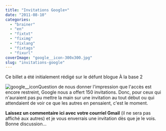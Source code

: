 ```yaml
---
title: "Invitations Google+"
date: "2011-08-10"
categories: 
  - "brainer"
  - "en"
  - "fixtxt"
  - "fiximg"
  - "fixlang"
  - "fixtags"
  - "fixurl"
coverImage: "google__icon-300x300.jpg"
slug: "invitations-google"
---
```


Ce billet a été initialement rédigé sur le défunt blogue À la base 2

![](images/google__icon-300x300.jpg "google__icon")Question de nous donner l'impression que l'accès est encore restreint, Google nous a offert 150 invitations. Donc, pour ceux qui n'auraient pas pu mettre la main sur une invitation au tout début ou qui attendaient de voir ce que les autres en pensaient, c'est le moment.

**Laissez un commentaire ici avec votre courriel Gmail** (il ne sera pas affiché aux autres) et je vous enverrais une invitation dès que je le vois. Bonne discussion...
